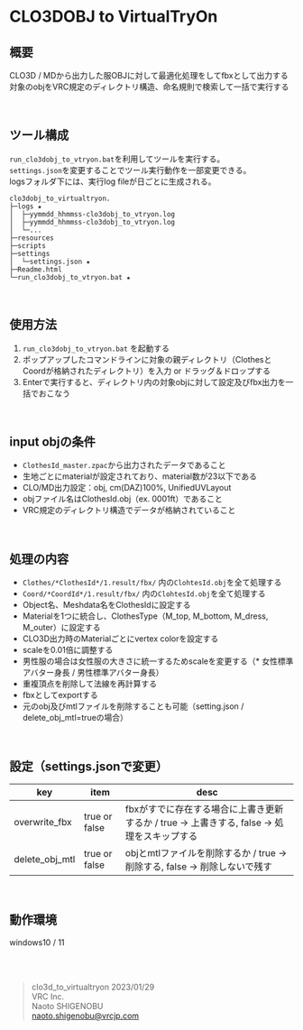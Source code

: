 # CLO3DOBJ to VirtualTryOn


## 概要
CLO3D / MDから出力した服OBJに対して最適化処理をしてfbxとして出力する  
対象のobjをVRC規定のディレクトリ構造、命名規則で検索して一括で実行する

<br>

## ツール構成
`run_clo3dobj_to_vtryon.bat`を利用してツールを実行する。  
`settings.json`を変更することでツール実行動作を一部変更できる。  
logsフォルダ下には、実行log fileが日ごとに生成される。  

    clo3dobj_to_virtualtryon.  
    ├─logs ★  
    │  ├─yymmdd_hhmmss-clo3dobj_to_vtryon.log  
    │  ├─yymmdd_hhmmss-clo3dobj_to_vtryon.log  
    │  └─...  
    ├─resources  
    ├─scripts  
    ├─settings  
    │  └─settings.json ★  
    ├─Readme.html  
    └─run_clo3dobj_to_vtryon.bat ★  

<br>

## 使用方法
1. `run_clo3dobj_to_vtryon.bat` を起動する
2. ポップアップしたコマンドラインに対象の親ディレクトリ（ClothesとCoordが格納されたディレクトリ）を入力 or ドラッグ＆ドロップする
3. Enterで実行すると、ディレクトリ内の対象objに対して設定及びfbx出力を一括でおこなう

<br>

## input objの条件
- `ClothesId_master.zpac`から出力されたデータであること
- 生地ごとにmaterialが設定されており、material数が23以下である
- CLO/MD出力設定：obj, cm(DAZ)100%, UnifiedUVLayout
- objファイル名はClothesId.obj（ex. 0001ft）であること
- VRC規定のディレクトリ構造でデータが格納されていること

<br>

## 処理の内容
- `Clothes/*ClothesId*/1.result/fbx/` 内の`ClohtesId.obj`を全て処理する
- `Coord/*CoordId*/1.result/fbx/` 内の`ClohtesId.obj`を全て処理する
- Object名、Meshdata名をClothesIdに設定する
- Materialを1つに統合し、ClothesType（M_top, M_bottom, M_dress, M_outer）に設定する
- CLO3D出力時のMaterialごとにvertex colorを設定する
- scaleを0.01倍に調整する
- 男性服の場合は女性服の大きさに統一するためscaleを変更する（* 女性標準アバター身長 / 男性標準アバター身長）
- 重複頂点を削除して法線を再計算する
- fbxとしてexportする
- 元のobj及びmtlファイルを削除することも可能（setting.json / delete_obj_mtl=trueの場合）

<br>

## 設定（settings.jsonで変更）
| key               | item          | desc |
| ----              | ----          | ---- |
| overwrite_fbx     | true or false | fbxがすでに存在する場合に上書き更新するか / true → 上書きする, false → 処理をスキップする |
| delete_obj_mtl    | true or false | objとmtlファイルを削除するか / true → 削除する, false → 削除しないで残す |

<br>

## 動作環境
windows10 / 11


<br>
<br>

> clo3d_to_virtualtryon
2023/01/29  
VRC Inc.    
Naoto SHIGENOBU  
naoto.shigenobu@vrcjp.com